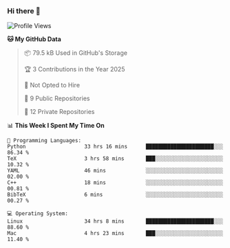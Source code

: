 ### Hi there 👋

<!--
**huayuan4396/huayuan4396** is a ✨ _special_ ✨ repository because its `README.md` (this file) appears on your GitHub profile.

Here are some ideas to get you started:

- 🔭 I’m currently working on ...
- 🌱 I’m currently learning ...
- 👯 I’m looking to collaborate on ...
- 🤔 I’m looking for help with ...
- 💬 Ask me about ...
- 📫 How to reach me: ...
- 😄 Pronouns: ...
- ⚡ Fun fact: ...
-->

<!--START_SECTION:waka-->
![Profile Views](http://img.shields.io/badge/Profile%20Views-2-blue)

**🐱 My GitHub Data** 

> 📦 79.5 kB Used in GitHub's Storage 
 > 
> 🏆 3 Contributions in the Year 2025
 > 
> 🚫 Not Opted to Hire
 > 
> 📜 9 Public Repositories 
 > 
> 🔑 12 Private Repositories 
 > 
📊 **This Week I Spent My Time On** 

```text
💬 Programming Languages: 
Python                   33 hrs 16 mins      ██████████████████████░░░   86.34 % 
TeX                      3 hrs 58 mins       ███░░░░░░░░░░░░░░░░░░░░░░   10.32 % 
YAML                     46 mins             ░░░░░░░░░░░░░░░░░░░░░░░░░   02.00 % 
C++                      18 mins             ░░░░░░░░░░░░░░░░░░░░░░░░░   00.81 % 
BibTeX                   6 mins              ░░░░░░░░░░░░░░░░░░░░░░░░░   00.27 % 

💻 Operating System: 
Linux                    34 hrs 8 mins       ██████████████████████░░░   88.60 % 
Mac                      4 hrs 23 mins       ███░░░░░░░░░░░░░░░░░░░░░░   11.40 % 
```


<!--END_SECTION:waka-->
